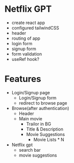 # Netflix GPT
- create react app
- configured tailwindCSS
- header
- routing of app
- login form
- signup form
- form validation
- useRef hook?

# Features
- Login/Signup page
    - Login/Signup form
    - redirect to browse page
- Browse(after authentication)
    - Header
    - Main movie
        - Trailor in BG
        - Title & Description
        - Movie Suggestions
            - Movie Lists * N
- Netflix gpt
    - search bar
    - movie suggestions